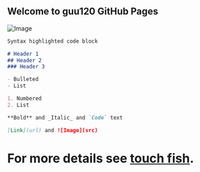## Welcome to guu120 GitHub Pages

![Image](https://gimg2.baidu.com/image_search/src=http%3A%2F%2Fc-ssl.duitang.com%2Fuploads%2Fitem%2F202006%2F15%2F20200615150921_igexs.gif&refer=http%3A%2F%2Fc-ssl.duitang.com&app=2002&size=f9999,10000&q=a80&n=0&g=0n&fmt=jpeg?sec=1622947322&t=65b82ba63dfd23acf078e100d0873d93)

```markdown
Syntax highlighted code block

# Header 1
## Header 2
### Header 3

- Bulleted
- List

1. Numbered
2. List

**Bold** and _Italic_ and `Code` text

[Link](url) and ![Image](src)
```



# For more details see [touch fish](http://b388079t42.zicp.vip/home).


